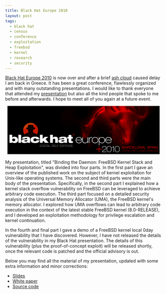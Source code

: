 ```yaml
---
title: Black Hat Europe 2010
layout: post
tags:
  - black hat
  - census
  - conference
  - exploitation
  - freebsd
  - kernel
  - research
  - security
---
```

[Black Hat Europe 2010](http://blackhat.com/html/bh-eu-10/bh-eu-10-home.html)
is now over and after a brief [ash
cloud](https://en.wikipedia.org/wiki/2010_eruptions_of_Eyjafjallaj%C3%B6kull)
caused delay I am back in Greece. It has been a great conference, flawlessly
organized and with many outstanding presentations. I would like to thank everyone
that attended my
[presentation](http://www.blackhat.com/html/bh-eu-10/bh-eu-10-archives.html#Argyroudis)
but also all the kind people that spoke to me before and afterwards. I hope to
meet all of you again at a future event.

<p align="center">
<img src="/public/bheu10_banner.png" width="490" height="155"/>
</p>

My presentation, titled "Binding the Daemon: FreeBSD Kernel Stack and 
Heap Exploitation", was divided into four parts. In the first part I gave 
an overview of the published work on the subject of kernel exploitation for 
Unix-like operating systems. The second and third parts were the main body of 
the presentation. Specifically, in the second part I explained how a kernel 
stack overflow vulnerability on FreeBSD can be leveraged to achieve arbitrary 
code execution. The third part focused on a detailed security analysis of the 
Universal Memory Allocator (UMA), the FreeBSD kernel's memory allocator. 
I explored how UMA overflows can lead to arbitrary code execution in the 
context of the latest stable FreeBSD kernel (8.0-RELEASE), and I developed an 
exploitation methodology for privilege escalation and kernel continuation.

In the fourth and final part I gave a demo of a FreeBSD kernel local 0day 
vulnerability that I have discovered. However, I have not released the details 
of the vulnerability in my Black Hat presentation. The details of this 
vulnerability (plus the proof-of-concept exploit) will be released shortly, 
once the relevant code is patched and the official advisory is out.

Below you may find all the material of my presentation, updated with some extra 
information and minor corrections:

* [Slides](https://media.blackhat.com/bh-eu-10/presentations/Argyroudis/BlackHat-EU-2010-Argyroudis-FreeBSD-slides.pdf)
* [White paper](/public/binding-the-daemon-wp.pdf)
* [Source code](https://github.com/argp/binding-the-daemon)
